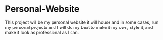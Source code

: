 # Personal-Website
This project will be my personal website it will house and in some cases, run my personal projects and I will do my best to make it my own, style it, and make it look as professional as I can.
